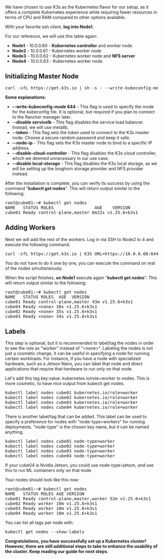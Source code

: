 <p>We have chosen to use K3s as the Kubernetes flavor for our setup, as it offers a complete Kubernetes experience while requiring fewer resources in terms of CPU and RAM compared to other options available.</p>
<p>With your favorite ssh client, <strong>log into Node1. </strong></p>
<p>For our reference, we will use this table again:</p>
<ul>
<li>
<strong>Node1</strong> - 10.0.0.60 - <strong>Kubernetes controller</strong> and worker node</li>
<li>
<strong>Node2</strong> - 10.0.0.61 - Kubernetes worker node</li>
<li>
<strong>Node3</strong> - 10.0.0.62 - Kubernetes worker node and <strong>NFS server</strong>
</li>
<li>
<strong>Node4</strong> - 10.0.0.63 - Kubernetes worker node</li>
</ul>
<h2>Initializing Master Node</h2>
<pre>curl -sfL https://get.k3s.io | sh -s - --write-kubeconfig-mode 644 --disable servicelb --token myrandompassword --node-ip 10.0.0.60 --disable-cloud-controller --disable local-storage</pre>
<p><strong>Some explanations:</strong></p>
<ul>
<li>
<strong>--write-kubeconfig-mode 644</strong> - This flag is used to specify the mode for the kubeconfig file. It is optional, but required if you plan to connect to the Rancher manager later.</li>
<li>-<strong>-disable servicelb</strong> - This flag disables the service load balancer. Instead, we will use metallb.</li>
<li>
<strong>--token</strong> - This flag sets the token used to connect to the K3s master node. Choose a secure random password and keep it safe.</li>
<li>
<strong>--node-ip</strong> - This flag sets the K3s master node to bind to a specific IP address.</li>
<li>
<strong>--disable-cloud-controller</strong> - This flag disables the K3s cloud controller, which we deemed unnecessary in our use case.</li>
<li>
<strong>--disable local-storage</strong> - This flag disables the K3s local storage, as we will be setting up the longhorn storage provider and NFS provider instead.</li>
</ul>
<p>After the installation is complete, you can verify its success by using the command "<strong>kubectl get nodes</strong>". This will return output similar to the following:</p>
<pre>root@cube01:~# kubectl get nodes<br>NAME   STATUS ROLES                AGE    VERSION<br>cube01 Ready control-plane,master 6m22s v1.25.6+k3s1</pre>
<h2>Adding Workers</h2>
<p>Next we will add the rest of the workers. Log in via SSH to Node2 to 4 and execute the following command.</p>
<pre>curl -sfL https://get.k3s.io | K3S_URL=https://10.0.0.60:6443 K3S_TOKEN=myrandompassword sh -</pre>
<p>You do not have to do it one by one, you can execute the command on rest of the nodes simultaneously.</p>
<p>When the script finishes, <strong>on Node1</strong> execute again "<strong>kubectl get nodes</strong>". This will return output similar to the following:</p>
<pre>root@cube01:~# kubectl get nodes<br>NAME   STATUS ROLES  AGE  VERSION<br>cube01 Ready control-plane,master 43m v1.25.6+k3s1<br>cube04 Ready &lt;none&gt; 38s v1.25.6+k3s1<br>cube02 Ready &lt;none&gt; 35s v1.25.6+k3s1<br>cube03 Ready &lt;none&gt; 34s v1.25.6+k3s1</pre>
<h2>Labels</h2>
<p>This step is optional, but it is recommended to label/tag the nodes in order to see the role as "worker" instead of "&lt;none&gt;". Labeling the nodes is not just a cosmetic change, it can be useful in specifying a node for running certain workloads. For instance, if you have a node with specialized hardware, such as a Jetson Nano, you can label that node and direct applications that require that hardware to run only on that node.</p>
<p>Let's add this tag key:value: kubernetes.io/role=worker to nodes. This is more cosmetic, to have nice output from kubectl get nodes.</p>
<pre>kubectl label nodes cube01 kubernetes.io/role=worker<br>kubectl label nodes cube02 kubernetes.io/role=worker<br>kubectl label nodes cube03 kubernetes.io/role=worker<br>kubectl label nodes cube04 kubernetes.io/role=worker</pre>
<p>There is another label/tag that can be added. This label can be used to specify a preference for nodes with "node-type=workers" for running deployments. "node-type" is the chosen key name, but it can be named anything.</p>
<pre>kubectl label nodes cube01 node-type=worker<br>kubectl label nodes cube02 node-type=worker<br>kubectl label nodes cube03 node-type=worker<br>kubectl label nodes cube04 node-type=worker</pre>
<p>If your cube04 is Nvidia Jetson, you could use node-type=jetson, and use this to run ML containers only on that node.</p>
<p>Your nodes should look like this now:</p>
<pre>root@cube01:~# kubectl get nodes<br>NAME   STATUS ROLES AGE VERSION<br>cube01 Ready control-plane,master,worker 52m v1.25.6+k3s1<br>cube02 Ready worker 10m v1.25.6+k3s1<br>cube03 Ready worker 10m v1.25.6+k3s1<br>cube04 Ready worker 10m v1.25.6+k3s1</pre>
<p>You can list all tags per node with:</p>
<pre>kubectl get nodes --show-labels</pre>
<p><span class="wysiwyg-color-green110"><strong>Congratulations, you have successfully set up a Kubernetes cluster! However, there are still additional steps to take to enhance the usability of the cluster. Keep reading our guide for next steps.<br></strong></span></p>
<p> </p>